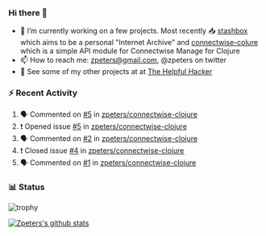 ### Hi there 👋


- 🔭 I’m currently working on a few projects.  Most recently :inbox_tray: [stashbox](https://github.com/zpeters/stashbox) which aims to be a personal "Internet Archive" and [connectwise-colure](https://github.com/zpeters/connectwise-clojure) which is a simple API module for Connectwise Manage for Clojure
- 📫 How to reach me: zpeters@gmail.com, @zpeters on twitter
- 👋 See some of my other projects at at [The Helpful Hacker](https://thehelpfulhacker.net)

### :zap: Recent Activity

<!--START_SECTION:activity-->
1. 🗣 Commented on [#5](https://github.com/zpeters/connectwise-clojure/issues/5) in [zpeters/connectwise-clojure](https://github.com/zpeters/connectwise-clojure)
2. ❗️ Opened issue [#5](https://github.com/zpeters/connectwise-clojure/issues/5) in [zpeters/connectwise-clojure](https://github.com/zpeters/connectwise-clojure)
3. 🗣 Commented on [#2](https://github.com/zpeters/connectwise-clojure/issues/2) in [zpeters/connectwise-clojure](https://github.com/zpeters/connectwise-clojure)
4. ❗️ Closed issue [#4](https://github.com/zpeters/connectwise-clojure/issues/4) in [zpeters/connectwise-clojure](https://github.com/zpeters/connectwise-clojure)
5. 🗣 Commented on [#1](https://github.com/zpeters/connectwise-clojure/issues/1) in [zpeters/connectwise-clojure](https://github.com/zpeters/connectwise-clojure)
<!--END_SECTION:activity-->

### :bar_chart: Status

![trophy](https://github-profile-trophy.vercel.app/?username=zpeters)

[![Zpeters's github stats](https://github-readme-stats.vercel.app/api?username=zpeters)](https://github.com/zpeters/github-readme-stats&show_icons=true)

